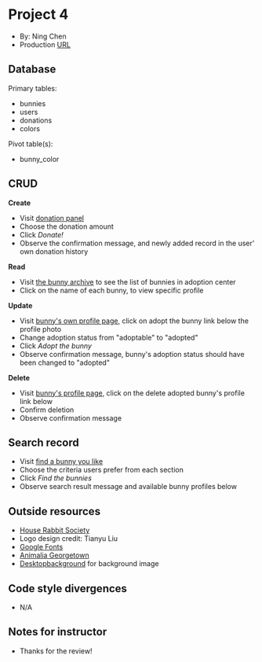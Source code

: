 # Project 4
+ By: Ning Chen
+ Production [URL](http://p4.ningchenbunny.com)

## Database

Primary tables:
  + bunnies
  + users
  + donations
  + colors
  
Pivot table(s):
  + bunny_color


## CRUD

__Create__
  + Visit [donation panel](http://p4.ningchenbunny.com/donate)
  + Choose the donation amount
  + Click *Donate!*
  + Observe the confirmation message, and newly added record in the user' own donation history
  
__Read__
  + Visit [the bunny archive](http://p4.ningchenbunny.com/all) to see the list of bunnies in adoption center
  + Click on the name of each bunny, to view specific profile
  
__Update__
  + Visit [bunny's own profile page](http://p4.ningchenbunny.com/all/3), click on adopt the bunny link below the profile photo
  + Change adoption status from "adoptable" to "adopted"
  + Click *Adopt the bunny*
  + Observe confirmation message, bunny's adoption status should have been changed to "adopted"
  
__Delete__
  + Visit [bunny's profile page](http://p4.ningchenbunny.com/all/3), click on the delete adopted bunny's profile link below
  + Confirm deletion
  + Observe confirmation message

## Search record
  + Visit [find a bunny you like](http://p4.ningchenbunny.com/search-bunny)
  + Choose the criteria users prefer from each section
  + Click *Find the bunnies*
  + Observe search result message and available bunny profiles below
  
## Outside resources
  + [House Rabbit Society](https://rabbit.org/bunny-of-the-day/)
  + Logo design credit: Tianyu Liu
  + [Google Fonts](https://fonts.google.com/)
  + [Animalia Georgetown](http://animaliageorgetown.weebly.com/)
  + [Desktopbackground](https://www.desktopbackground.org/) for background image

## Code style divergences
  + N/A

## Notes for instructor
  + Thanks for the review!
